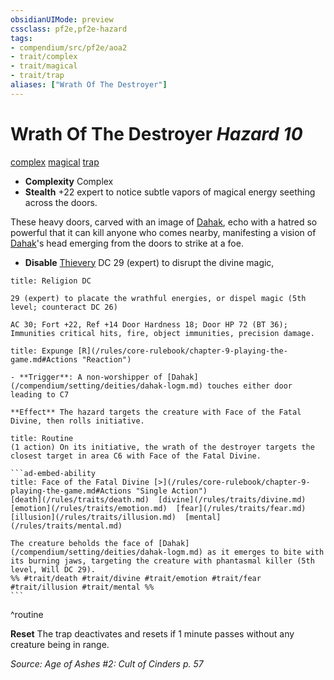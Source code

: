 ```yaml
---
obsidianUIMode: preview
cssclass: pf2e,pf2e-hazard
tags:
- compendium/src/pf2e/aoa2
- trait/complex
- trait/magical
- trait/trap
aliases: ["Wrath Of The Destroyer"]
---
```

# Wrath Of The Destroyer *Hazard 10*  
[complex](/rules/traits/complex.md)  [magical](/rules/traits/magical.md)  [trap](/rules/traits/trap.md)  

- **Complexity** Complex
- **Stealth** +22 expert to notice subtle vapors of magical energy seething across the doors.  

These heavy doors, carved with an image of [Dahak](/compendium/setting/deities/dahak-logm.md), echo with a hatred so powerful that it can kill anyone who comes nearby, manifesting a vision of [Dahak](/compendium/setting/deities/dahak-logm.md)'s head emerging from the doors to strike at a foe.

- **Disable** [Thievery](/compendium/skills.md#Thievery) DC 29 (expert) to disrupt the divine magic,  
     
```ad-embed-ability
title: Religion DC

29 (expert) to placate the wrathful energies, or dispel magic (5th level; counteract DC 26)

AC 30; Fort +22, Ref +14 Door Hardness 18; Door HP 72 (BT 36); Immunities critical hits, fire, object immunities, precision damage.
```
```ad-embed-ability
title: Expunge [R](/rules/core-rulebook/chapter-9-playing-the-game.md#Actions "Reaction")

- **Trigger**: A non-worshipper of [Dahak](/compendium/setting/deities/dahak-logm.md) touches either door leading to C7

**Effect** The hazard targets the creature with Face of the Fatal Divine, then rolls initiative.
```

````ad-pf2-summary
title: Routine
(1 action) On its initiative, the wrath of the destroyer targets the closest target in area C6 with Face of the Fatal Divine.

```ad-embed-ability
title: Face of the Fatal Divine [>](/rules/core-rulebook/chapter-9-playing-the-game.md#Actions "Single Action")
[death](/rules/traits/death.md)  [divine](/rules/traits/divine.md)  [emotion](/rules/traits/emotion.md)  [fear](/rules/traits/fear.md)  [illusion](/rules/traits/illusion.md)  [mental](/rules/traits/mental.md)  

The creature beholds the face of [Dahak](/compendium/setting/deities/dahak-logm.md) as it emerges to bite with its burning jaws, targeting the creature with phantasmal killer (5th level, Will DC 29).  
%% #trait/death #trait/divine #trait/emotion #trait/fear #trait/illusion #trait/mental %%
```
````
^routine

**Reset** The trap deactivates and resets if 1 minute passes without any creature being in range.  

*Source: Age of Ashes #2: Cult of Cinders p. 57*